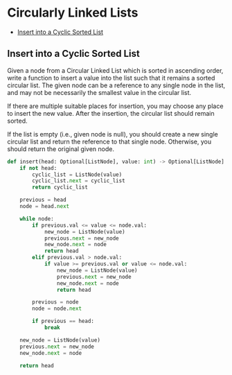 # Circularly Linked Lists

* [Insert into a Cyclic Sorted List](#insert-into-a-cyclic-sorted-list)

## Insert into a Cyclic Sorted List

Given a node from a Circular Linked List which is sorted in ascending order, write a function to insert a value 
into the list such that it remains a sorted circular list. The given node can be a reference to any single node in the
list, and may not be necessarily the smallest value in the circular list.

If there are multiple suitable places for insertion, you may choose any place to insert the new value. After the
insertion, the circular list should remain sorted.

If the list is empty (i.e., given node is null), you should create a new single circular list and return the reference
to that single node. Otherwise, you should return the original given node.

```python
def insert(head: Optional[ListNode], value: int) -> Optional[ListNode]:
    if not head:
        cyclic_list = ListNode(value)
        cyclic_list.next = cyclic_list
        return cyclic_list

    previous = head
    node = head.next

    while node:
        if previous.val <= value <= node.val:
            new_node = ListNode(value)
            previous.next = new_node
            new_node.next = node
            return head
        elif previous.val > node.val:
            if value >= previous.val or value <= node.val:
                new_node = ListNode(value)
                previous.next = new_node
                new_node.next = node
                return head

        previous = node
        node = node.next

        if previous == head:
            break

    new_node = ListNode(value)
    previous.next = new_node
    new_node.next = node

    return head
```
